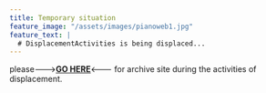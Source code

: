 ```yaml
---
title: Temporary situation
feature_image: "/assets/images/pianoweb1.jpg"
feature_text: |
  # DisplacementActivities is being displaced...
---
```


 please--->**[GO HERE](https://displacementactivities1.wordpress.com/)**<--- for archive site during the activities of displacement.
